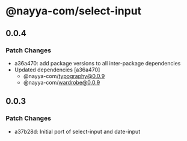 # @nayya-com/select-input

## 0.0.4

### Patch Changes

- a36a470: add package versions to all inter-package dependencies
- Updated dependencies [a36a470]
  - @nayya-com/typography@0.0.9
  - @nayya-com/wardrobe@0.0.9

## 0.0.3

### Patch Changes

- a37b28d: Initial port of select-input and date-input
